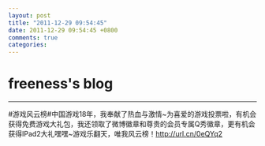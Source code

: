 ```yaml
---
layout: post
title: "2011-12-29 09:54:45"
date: 2011-12-29 09:54:45 +0800
comments: true
categories: 
---
```


# freeness's blog

----------

>
\#游戏风云榜\#中国游戏18年，我奉献了热血与激情~为喜爱的游戏投票啦，有机会获得免费游戏大礼包，我还领取了微博徽章和尊贵的会员专属Q秀徽章，更有机会获得IPad2大礼嘿嘿~游戏乐翻天，唯我风云榜！http://url.cn/0eQYq2